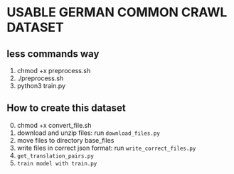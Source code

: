 # USABLE GERMAN COMMON CRAWL DATASET

## less commands way
1. chmod +x preprocess.sh
2. ./preprocess.sh
3. python3 train.py

## How to create this dataset 
0. chmod +x convert_file.sh
1. download and unzip files: run `download_files.py`
2. move files to directory base_files
3. write files in correct json format: run `write_correct_files.py` 
4. `get_translation_pairs.py` 
5. `train model with train.py`